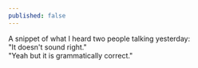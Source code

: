 ```yaml
---
published: false
---
```

A snippet of what I heard two people talking yesterday:  
"It doesn't sound right."  
"Yeah but it is grammatically correct."  
